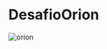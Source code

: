 # DesafioOrion

![orion](https://github.com/user-attachments/assets/f21e5f47-ea11-439a-9960-eaed664a610d)
